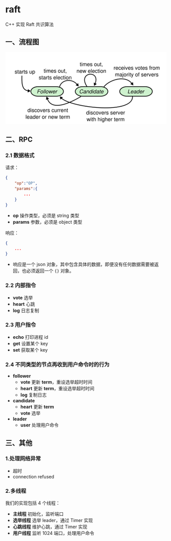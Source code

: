 # raft

C++ 实现 Raft 共识算法

## 一、流程图

![flow](/images/flow.png)

## 二、RPC

### 2.1 数据格式

请求：

```json
{
    "op":"OP",
    "params":{
        ...
    }
}
```

- **op** 操作类型，必须是 string 类型
- **params** 参数，必须是 object 类型

响应：

```json
{
    ...
}
```

- 响应是一个 json 对象，其中包含具体的数据，即便没有任何数据需要被返回，也必须返回一个 `{}` 对象。

### 2.2 内部指令

- **vote** 选举
- **heart** 心跳
- **log** 日志复制

### 2.3 用户指令

- **echo** 打印进程 id
- **get** 设置某个 key
- **set** 获取某个 key


### 2.4 不同类型的节点再收到用户命令时的行为

- **follower**
  - **vote** 更新 **term**，重设选举超时时间
  - **heart** 更新 **term**，重设选举超时时间
  - **log** 复制日志
- **candidate**
  - **heart** 更新 **term**
  - **vote** 选举
- **leader**
   - **user** 处理用户命令


## 三、其他

### **1.处理网络异常**

- 超时
- connection refused

### **2.多线程**

我们的实现包括 4 个线程：

- **主线程** 初始化，监听端口
- **选举线程** 选举 leader，通过 Timer 实现
- **心跳线程** 维护心跳，通过 Timer 实现
- **用户线程** 监听 1024 端口，处理用户命令
